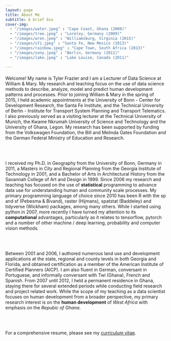 ```yaml
---
layout: page
title: About Me
subtitle: A brief bio
cover-img: 
  - "/images/water.jpeg" : "Cape Coast, Ghana (2008)"
  - "/images/tree.jpeg" : "Loreley, Germany (2009)"
  - "/images/wren.jpeg" : "Williamsburg, Virginia (2015)"
  - "/images/sfi.jpeg" : "Santa Fe, New Mexico (2013)"
  - "/images/rainbow.jpeg" : "Cape Town, South Africa (2013)"
  - "/images/sony.jpeg" : "Berlin, Germany (2011)"
  - "/images/lake.jpeg" : "Lake Louise, Canada (2011)"

---
```


<p style = "font-family: 'Open Sans', 'Helvetica Neue', Helvetica, Arial, sans-serif;
  font-size: 20px;
  font-weight: 400;
  margin-bottom: 15px;
  text-align: justify;">

Welcome! My name is Tyler Frazier and I am a Lecturer of Data Science at William & Mary.  My research and teaching focus on the use of data science methods to describe, analyze, model and predict human development patterns and processes.  Prior to joining William & Mary in the spring of 2015, I held academic appointments at the University of Bonn - Center for Development Research, the Santa Fe Institute, and the Technical University of Berlin - Institute for Transport System Planning and Transport Telematics. I also previously served as a visiting lecturer at the Technical University of Munich, the Kwame Nkrumah University of Science and Technology and the University of Ghana, Legon.  My research has been supported by funding from the Volkswagen Foundation, the Bill and Melinda Gates Foundation and the German Federal Ministry of Education and Research. 

<br>
<br>

I received my Ph.D. in Geography from the University of Bonn, Germany in 2011, a Masters in City and Regional Planning from the Georgia Institute of Technology in 2001, and a Bachelor of Arts in Architectural History from the Savannah College of Art and Design in 1999.  Since 2006 my research and teaching has focused on the use of **statistical** programming to advance data use for understanding human and community scale processes. My primary programming language of choice since 2010 has been R with the sp and sf (Pebesma & Bivand), raster (Hijmans), spatstat (Baddeley) and tidyverse (Wickham) packages, among many others.  While I started using python in 2007, more recently I have turned my attention to its **computational** advantages, particularly as it relates to tensorflow, pytorch and a number of other machine / deep learning, probability and computer vision methods.

<br>
<br>  

Between 2001 and 2006, I authored numerous land use and development applications at the state, regional and county levels in both Georgia and Florida, and obtained certification as a member of the American Institute of Certified Planners (AICP).  I am also fluent in German, conversant in Portuguese, and informally conversant with Twi (Ghana), French and Spanish.  From 2007 until 2012, I held a permanent residence in Ghana, staying there for several extended periods while conducting field research and project related work.  While the scope of my teaching as a data scientist focuses on human development from a broader perspective, my primary research interest is on the **human development** of _West Africa_ with emphasis on the _Repubic of Ghana_.

<br>
<br>

For a comprehensive resume, please see my [curriculum vitae](tyler-frazier.github.io).

</p>
